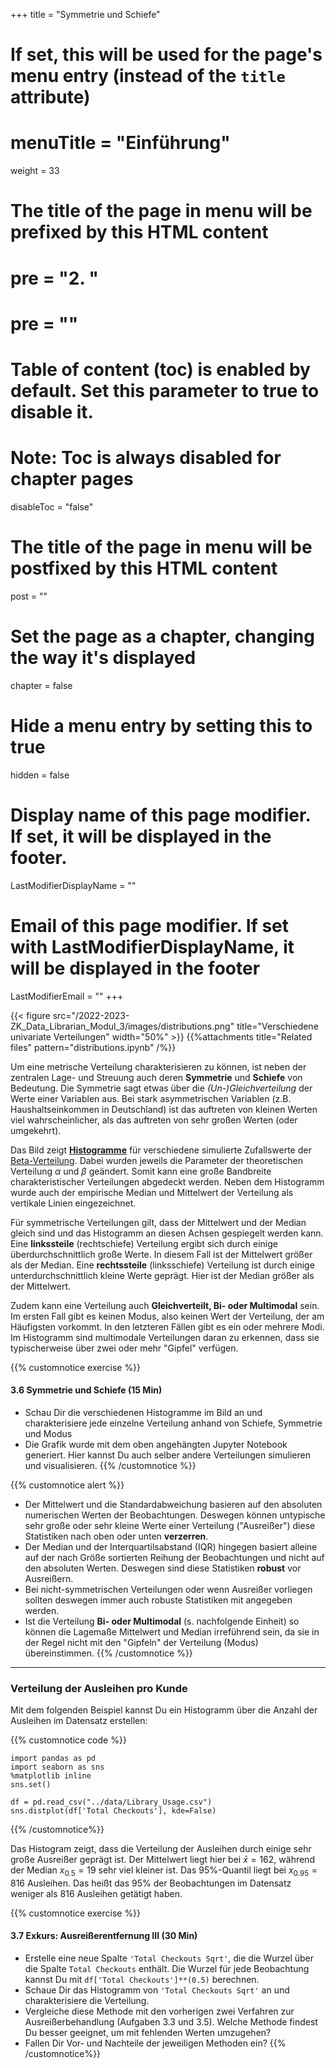 +++
title = "Symmetrie und Schiefe"
# If set, this will be used for the page's menu entry (instead of the `title` attribute)
# menuTitle = "Einführung"
weight = 33
# The title of the page in menu will be prefixed by this HTML content
# pre = "<b>2. </b>"
# pre = "<i class='fab fa-github'></i>"
# Table of content (toc) is enabled by default. Set this parameter to true to disable it.
# Note: Toc is always disabled for chapter pages
disableToc = "false"

# The title of the page in menu will be postfixed by this HTML content
post = ""
# Set the page as a chapter, changing the way it's displayed
chapter = false
# Hide a menu entry by setting this to true
hidden = false
# Display name of this page modifier. If set, it will be displayed in the footer.
LastModifierDisplayName = ""
# Email of this page modifier. If set with LastModifierDisplayName, it will be displayed in the footer
LastModifierEmail = ""
+++

{{< figure src="/2022-2023-ZK_Data_Librarian_Modul_3/images/distributions.png" title="Verschiedene univariate  Verteilungen" width="50%" >}}
{{%attachments title="Related files"
pattern="distributions.ipynb" /%}}

Um eine metrische Verteilung charakterisieren zu können, ist neben der zentralen Lage- und Streuung auch deren **Symmetrie** und **Schiefe** von Bedeutung. Die Symmetrie sagt etwas über die *(Un-)Gleichverteilung* der Werte einer Variablen aus. Bei stark asymmetrischen Variablen (z.B. Haushaltseinkommen in Deutschland) ist das auftreten von kleinen Werten viel wahrscheinlicher, als das auftreten von sehr großen Werten (oder umgekehrt).

Das Bild zeigt [**Histogramme**](https://de.wikipedia.org/wiki/Histogramm) für verschiedene simulierte Zufallswerte der [Beta-Verteilung](https://de.wikipedia.org/wiki/Beta-Verteilung). Dabei wurden jeweils die Parameter der theoretischen Verteilung $\alpha$ und $\beta$ geändert. Somit kann eine große Bandbreite charakteristischer Verteilungen abgedeckt werden. Neben dem Histogramm wurde auch der empirische Median und Mittelwert der Verteilung als vertikale Linien eingezeichnet.

Für symmetrische Verteilungen gilt, dass der Mittelwert und der Median gleich sind und das Histogramm an diesen Achsen gespiegelt werden kann. Eine **linkssteile** (rechtschiefe) Verteilung ergibt sich durch einige überdurchschnittlich große Werte. In diesem Fall ist der Mittelwert größer als der Median. Eine **rechtssteile** (linksschiefe) Verteilung ist durch einige unterdurchschnittlich kleine Werte geprägt. Hier ist der Median größer als der Mittelwert.

Zudem kann eine Verteilung auch **Gleichverteilt, Bi- oder Multimodal** sein. Im ersten Fall gibt es keinen Modus, also keinen Wert der Verteilung, der am Häufigsten vorkommt. In den letzteren Fällen gibt es ein oder mehrere Modi. Im Histogramm sind multimodale Verteilungen daran zu erkennen, dass sie typischerweise über zwei oder mehr "Gipfel" verfügen.


{{% customnotice exercise %}}

#### 3.6 Symmetrie und Schiefe (15 Min)
- Schau Dir die verschiedenen Histogramme im Bild an und charakterisiere jede einzelne Verteilung anhand von Schiefe, Symmetrie und Modus
- Die Grafik wurde mit dem oben angehängten Jupyter Notebook generiert. Hier kannst Du auch selber andere Verteilungen simulieren und visualisieren.
{{% /customnotice %}}

{{% customnotice alert %}}
- Der Mittelwert und die Standardabweichung basieren auf den absoluten numerischen Werten der Beobachtungen. Deswegen können untypische sehr große oder sehr kleine Werte einer Verteilung ("Ausreißer") diese Statistiken nach oben oder unten **verzerren**.
- Der Median und der Interquartilsabstand (IQR) hingegen basiert alleine auf der nach Größe sortierten Reihung der Beobachtungen und nicht auf den absoluten Werten. Deswegen sind diese Statistiken **robust** vor Ausreißern.
- Bei nicht-symmetrischen Verteilungen oder wenn Ausreißer vorliegen sollten deswegen immer auch robuste Statistiken mit angegeben werden.
- Ist die Verteilung **Bi- oder Multimodal** (s. nachfolgende Einheit) so können die Lagemaße Mittelwert und Median irreführend sein, da sie in der Regel nicht mit den "Gipfeln" der Verteilung (Modus) übereinstimmen.
{{% /customnotice %}}

---

### Verteilung der Ausleihen pro Kunde

Mit dem folgenden Beispiel kannst Du ein Histogramm über die Anzahl der Ausleihen im Datensatz erstellen:

{{% customnotice code %}}
```
import pandas as pd
import seaborn as sns
%matplotlib inline
sns.set()

df = pd.read_csv("../data/Library_Usage.csv")
sns.distplot(df['Total Checkouts'], kde=False)
```
{{% /customnotice%}}

Das Histogram zeigt, dass die Verteilung der Ausleihen durch einige sehr große Ausreißer geprägt ist. Der Mittelwert liegt hier bei $\bar{x} = 162$, während der Median $x_{0.5} = 19$ sehr viel kleiner ist. Das 95%-Quantil liegt bei $x_{0.95} = 816$ Ausleihen. Das heißt das 95% der Beobachtungen im Datensatz weniger als 816 Ausleihen getätigt haben.

{{% customnotice exercise %}}

#### 3.7 Exkurs: Ausreißerentfernung III (30 Min)

- Erstelle eine neue Spalte `'Total Checkouts Sqrt'`, die die Wurzel über die Spalte `Total Checkouts` enthält. Die Wurzel für jede Beobachtung kannst Du mit `df['Total Checkouts']**(0.5)` berechnen.
- Schaue Dir das Histogramm von `'Total Checkouts Sqrt'` an und charakterisiere die Verteilung.
- Vergleiche diese Methode mit den vorherigen zwei Verfahren zur Ausreißerbehandlung (Aufgaben 3.3 und 3.5). Welche Methode findest Du besser geeignet, um mit fehlenden Werten umzugehen? 
- Fallen Dir Vor- und Nachteile der jeweiligen Methoden ein?
{{% /customnotice%}}
